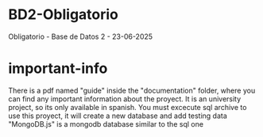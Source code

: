 # BD2-Obligatorio
Obligatorio - Base de Datos 2 - 23-06-2025
# important-info
There is a pdf named "guide" inside the "documentation" folder, where you can find any important information about the proyect.
It is an university project, so its only available in spanish.
You must excecute sql archive to use this proyect, it will create a new database and add testing data
"MongoDB.js" is a mongodb database similar to the sql one

